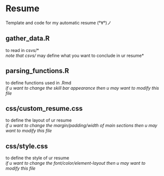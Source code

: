# Resume
Template and code for my automatic resume (°∀°)ノ

## gather_data.R
to read in csvs/* <br>
*note that csvs/* may define what you want to conclude in ur resume*

## parsing_functions.R
to define functions used in .Rmd <br>
*if u want to change the skill bar appearance then u may want to modify this file*

## css/custom_resume.css
to define the layout of ur resume <br>
*if u want to change the margin/padding/width of main sections then u may want to modify this file*

## css/style.css
to define the style of ur resume <br>
*if u want to change the font/color/element-layout then u may want to modify this file*
